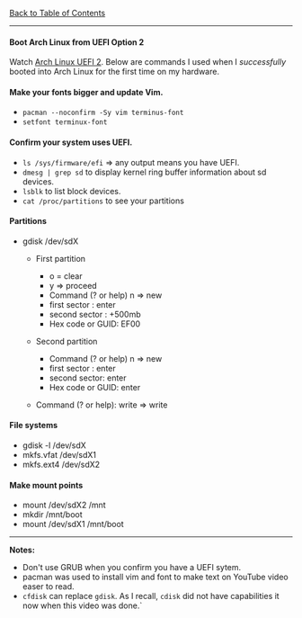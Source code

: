 [Back to Table of Contents](../README.md)
***

#### Boot Arch Linux from UEFI Option 2
Watch [Arch Linux UEFI 2](https://www.youtube.com/watch?v=DfC5hgdtbWY).  Below
are commands I used when I _successfully_ booted into Arch Linux for the first
time on my hardware.

#### Make your fonts bigger and update Vim.
* `pacman --noconfirm -Sy vim terminus-font`
* `setfont terminux-font`

#### Confirm your system uses UEFI.
* `ls /sys/firmware/efi`  => any output means you have UEFI.
* `dmesg | grep sd` to display kernel ring buffer information about sd devices.
* `lsblk` to list block devices.
* `cat /proc/partitions` to see your partitions

#### Partitions 
* gdisk /dev/sdX
  * First partition
    * o = clear
    * y => proceed
    * Command (? or help) n => new
    * first sector : enter
    * second sector : +500mb
    * Hex code or GUID: EF00

  * Second partition
    * Command (? or help) n => new
    * first sector : enter
    * second sector: enter
    * Hex code or GUID: enter

  * Command (? or help): write => write

#### File systems 
* gdisk -l /dev/sdX
* mkfs.vfat /dev/sdX1
* mkfs.ext4 /dev/sdX2

#### Make mount points
* mount /dev/sdX2 /mnt
* mkdir /mnt/boot
* mount /dev/sdX1 /mnt/boot

---
__Notes:__
* Don't use GRUB when you confirm you have a UEFI sytem.
* pacman was used to install vim and font to make text on
  YouTube video easer to read.
* `cfdisk` can replace `gdisk`. As I recall, `cdisk` did not have capabilities
  it now when this video was done.`
